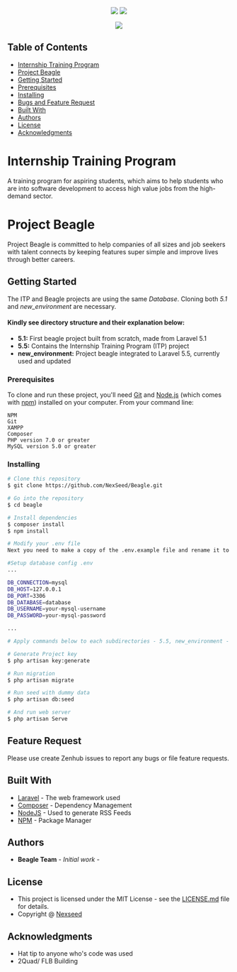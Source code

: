 <p align="center">
    <img src="https://raw.githubusercontent.com/NexSeed/Beagle/j_0430_newbranch/5.5/public/img/laravel-logo.png?token=AQgTp7SvESPgI_83i4NbhjfGulAIMSw4ks5a77_3wA%3D%3D">
    <img src="https://raw.githubusercontent.com/NexSeed/Beagle/j_0430_newbranch/5.5/public/img/nexseed.png?token=AQgTp8Y9l9jdYFlEhRHBFM9agRLMK2sKks5a77_gwA%3D%3D">

</p>
<p align="center">
    <img src="https://raw.githubusercontent.com/NexSeed/Beagle/j_0430_newbranch/5.5/public/img/gs.png?token=AQgTp_p87qZ53eAewbVjLZyGJyhcAkQpks5a773BwA%3D%3D">
</p>

## Table of Contents

- [Internship Training Program](#internship-training-program)
- [Project Beagle](#project-beagle)
- [Getting Started](#getting-started)
- [Prerequisites](#prerequisites)
- [Installing](#installing)
- [Bugs and Feature Request](#feature-request)
- [Built With](#built-with)
- [Authors](#authors)
- [License](#license)
- [Acknowledgments](#acknowledgments)

# Internship Training Program

A training program for aspiring students, which aims to help students who are into software development to access high value jobs from the high-demand sector.

# Project Beagle

Project Beagle is committed to help companies of all sizes and job seekers with talent connects by keeping features super simple and improve lives through better careers.


## Getting Started

The ITP and Beagle projects are using the same *Database*. Cloning both *5.1* and *new_environment* are necessary.

#### Kindly see directory structure and their explanation below:
- **5.1:** First beagle project built from scratch, made from Laravel 5.1
- **5.5:** Contains the Internship Training Program (ITP) project
- **new_environment:** Project beagle integrated to Laravel 5.5, currently used and updated

### Prerequisites

To clone and run these project, you'll need [Git](https://git-scm.com) and [Node.js](https://nodejs.org/en/download/) (which comes with [npm](http://npmjs.com)) installed on your computer. From your command line:

```
NPM
Git
XAMPP
Composer
PHP version 7.0 or greater
MySQL version 5.0 or greater
```

### Installing

```bash
# Clone this repository
$ git clone https://github.com/NexSeed/Beagle.git

# Go into the repository
$ cd beagle

# Install dependencies
$ composer install
$ npm install

# Modify your .env file
Next you need to make a copy of the .env.example file and rename it to .env inside your project root.

#Setup database config .env
...

DB_CONNECTION=mysql
DB_HOST=127.0.0.1
DB_PORT=3306
DB_DATABASE=database
DB_USERNAME=your-mysql-username
DB_PASSWORD=your-mysql-password

...

# Apply commands below to each subdirectories - 5.5, new_environment - then the following commands using terminal

# Generate Project key
$ php artisan key:generate

# Run migration
$ php artisan migrate

# Run seed with dummy data
$ php artisan db:seed

# And run web server
$ php artisan Serve

```

## Feature Request

Please use create Zenhub issues to report any bugs or file feature requests.

## Built With

* [Laravel](http://www.laravel.com) - The web framework used
* [Composer](https://getcomposer.org/) - Dependency Management
* [NodeJS](https://nodejs.org/en/) - Used to generate RSS Feeds
* [NPM](https://nodejs.org/en/) - Package Manager

<!-- 
## Versioning

We use [SemVer](http://semver.org/) for versioning. For the versions available, see the [tags on this repository](https://github.com/your/project/tags).  -->

## Authors

* **Beagle Team** - *Initial work* - <!-- [PurpleBooth](https://github.com/PurpleBooth) -->


## License

* This project is licensed under the MIT License - see the [LICENSE.md](LICENSE.md) file for details.
* Copyright @ [Nexseed](http://www.nexseed.net)

## Acknowledgments

* Hat tip to anyone who's code was used
* 2Quad/ FLB Building